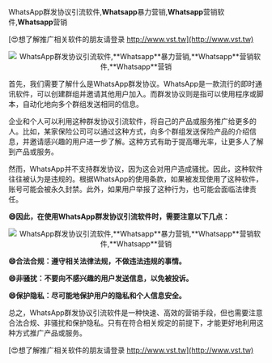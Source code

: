 WhatsApp群发协议引流软件,**Whatsapp**暴力营销,**Whatsapp**营销软件,**Whatsapp**营销

[😍想了解推广相关软件的朋友请登录 http://www.vst.tw](http://www.vst.tw)

 <center><img src="https://vst.tw/MP4/tuiguang/png/1.png" alt="WhatsApp群发协议引流软件,**Whatsapp**暴力营销,**Whatsapp**营销软件,**Whatsapp**营销"></center>

首先，我们需要了解什么是WhatsApp群发协议。WhatsApp是一款流行的即时通讯软件，可以创建群组并邀请其他用户加入。而群发协议则是指可以使用程序或脚本，自动化地向多个群组发送相同的信息。

企业和个人可以利用这种群发协议引流软件，将自己的产品或服务推广给更多的人。比如，某家保险公司可以通过这种方式，向多个群组发送保险产品的介绍信息，并邀请感兴趣的用户进一步了解。这种方式有助于提高曝光率，让更多人了解到产品或服务。

然而，WhatsApp并不支持群发协议，因为这会对用户造成骚扰。因此，这种软件往往被认为是违规的。根据WhatsApp的使用条款，如果被发现使用了这种软件，账号可能会被永久封禁。此外，如果用户举报了这种行为，也可能会面临法律责任。

**😄因此，在使用WhatsApp群发协议引流软件时，需要注意以下几点：**

 <center><img src="https://vst.tw/MP4/tuiguang/png/2.png" alt="WhatsApp群发协议引流软件,**Whatsapp**暴力营销,**Whatsapp**营销软件,**Whatsapp**营销"></center>

**😄合法合规：遵守相关法律法规，不做违法违规的事情。**

**😄非骚扰：不要向不感兴趣的用户发送信息，以免被投诉。**

**😄保护隐私：尽可能地保护用户的隐私和个人信息安全。**

总之，WhatsApp群发协议引流软件是一种快速、高效的营销手段，但也需要注意合法合规、非骚扰和保护隐私。只有在符合相关规定的前提下，才能更好地利用这种方式推广产品或服务。

[😍想了解推广相关软件的朋友请登录 http://www.vst.tw](http://www.vst.tw)



